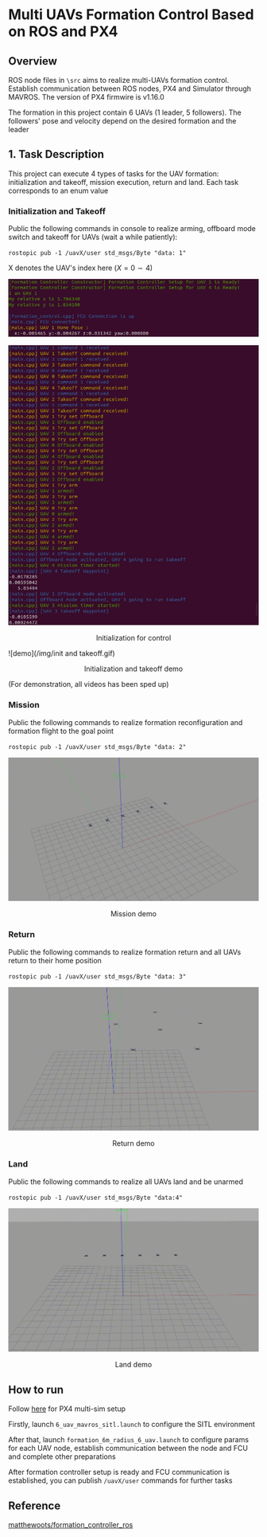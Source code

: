 # Multi UAVs Formation Control Based on ROS and PX4 

## Overview

ROS node files in `\src` aims to realize multi-UAVs formation control. Establish communication between ROS nodes, PX4 and Simulator through MAVROS. The version of PX4 firmwire is v1.16.0



The formation in this project contain $6$ UAVs ($1$ leader, $5$ followers). The followers' pose and velocity depend on the desired formation and the leader   

## 1. Task Description

This project can execute $4$ types of tasks for the UAV formation: initialization and takeoff, mission execution, return and land. Each task corresponds to an enum value 

### Initialization and Takeoff

Public the following commands in console to realize arming, offboard mode switch and takeoff for UAVs (wait a while patiently): 

`rostopic pub -1 /uavX/user std_msgs/Byte "data: 1"`

X denotes the UAV's index here ($X =0 \sim 4$)

![alt](/img/init1.png)

![alt](/img/init2.png)
<p align="center"> Initialization for control </p>   

![demo](/img/init and takeoff.gif)  
<p align="center"> Initialization and takeoff demo </p>  

(For demonstration, all videos has been sped up)

### Mission

Public the following commands to realize formation reconfiguration and formation flight to the goal point

`rostopic pub -1 /uavX/user std_msgs/Byte "data: 2"`

![demo](/img/mission.gif)  
<p align="center"> Mission demo </p>  

### Return

Public the following commands to realize formation return and all UAVs return to their home position

`rostopic pub -1 /uavX/user std_msgs/Byte "data: 3"`

![demo](/img/return.gif)  
<p align="center"> Return demo </p>  

### Land

Public the following commands to realize all UAVs land and be unarmed

`rostopic pub -1 /uavX/user std_msgs/Byte "data:4"`

![demo](/img/land.gif)  
<p align="center"> Land demo </p>  

## How to run
Follow [here](https://px-4.com/v1.14/en/sim_gazebo_classic/multi_vehicle_simulation_gazebo.html) for PX4 multi-sim setup

Firstly, launch `6_uav_mavros_sitl.launch` to configure the SITL environment

After that, launch `formation_6m_radius_6_uav.launch` to configure params for each UAV node, establish communication between the node and FCU and complete other preparations 

After formation controller setup is ready and FCU communication is established, you can publish `/uavX/user` commands for further tasks

## Reference

[matthewoots/formation_controller_ros](https://github.com/matthewoots/formation_controller_ros)
